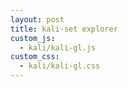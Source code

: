 ```yaml
---
layout: post
title: kali-set explorer
custom_js: 
  - kali/kali-gl.js
custom_css: 
  - kali/kali-gl.css
---
```


<!-- Actually i'd like to place them somewhere else.. -->
<script type="application/x-glsl" class="kali-exp-vert">

attribute vec3 aVertexPosition;
varying vec3 vVertexPosition;

void main() {
    vVertexPosition = aVertexPosition;
    gl_Position = vec4(aVertexPosition, 1.0);
}

</script>

<script type="application/x-glsl" class="kali-exp-frag">

#line 23
precision mediump float;
varying vec3 vVertexPosition;
uniform vec2 uResolution;
uniform vec4 uKaliParam;
uniform vec4 uKaliPosition;
uniform float uKaliScale;
uniform float uAmplitude;


// AntiAliasing 0=turn off, n=use n by n sub-pixels
#define AA {AA}
#define ITERATIONS {ITERATIONS}
#define DIMENSIONS {DIMENSIONS}
#define KALI kali_{ACCUMULATOR}
#define EIFFIE_MOD {EIFFIE_MOD}


vec4 kali_final(in vec4 p, in vec4 param) {
    for (int i=0; i<ITERATIONS-1; ++i) {
        p = abs(p) / dot(p, p);
        p -= param;
    }
    p = abs(p) / dot(p, p);
    return p;
}


vec4 kali_average(in vec4 p, in vec4 param) {
    vec4 acc = vec4(0);
    for (int i=0; i<ITERATIONS; ++i) {
        p = abs(p) / dot(p, p);
        acc += p;
        p -= param;
    }
    return acc / float(ITERATIONS);
}


vec4 kali_min(in vec4 p, in vec4 param) {
    vec4 acc = vec4(1e8);
    for (int i=0; i<ITERATIONS; ++i) {
        p = abs(p) / dot(p, p);
        acc = min(acc, p);
        p -= param;
    }
    return acc;
}


vec4 kali_max(in vec4 p, in vec4 param) {
    vec4 acc = vec4(0);
    for (int i=0; i<ITERATIONS; ++i) {
        p = abs(p) / dot(p, p);
        acc = max(acc, p);
        p -= param;
    }
    return acc;
}


vec4 kali_distance_axis(in vec4 p, in vec4 param, in vec4 axis) {
    float min_dist = 1e8;
    float scale = 1.;
    for (int i=0; i<ITERATIONS; ++i) {
        scale /= dot(p, p);
        p = abs(p) / dot(p, p);
        float dist = dot(p, axis);
        #if EIFFIE_MOD == 1
            dist *= scale;
        #endif
        min_dist = min(dist, min_dist);
        p -= param;
    }
    return vec4(min_dist);
}

vec4 kali_distance_x(in vec4 p, in vec4 param) {
    return kali_distance_axis(p, param, vec4(1, 0, 0, 0));
}

vec4 kali_distance_y(in vec4 p, in vec4 param) {
    return kali_distance_axis(p, param, vec4(0, 1, 0, 0));
}

vec4 kali_distance_z(in vec4 p, in vec4 param) {
    return kali_distance_axis(p, param, vec4(0, 0, 1, 0));
}

vec4 kali_distance_w(in vec4 p, in vec4 param) {
    return kali_distance_axis(p, param, vec4(0, 0, 0, 1));
}


vec4 frag_to_color(in vec2 fragCoord) {
    vec4 uv = vec4((fragCoord - uResolution * .5) / uResolution.y * 2., 0., 0.);
    uv *= uKaliScale;
    
    #if DIMENSIONS <= 2
        vec4 col = KALI(
            (uv * uKaliScale + uKaliPosition) * vec4(1, 1, 0, 0),
            uKaliParam * vec4(1, 1, 0, 0)
        );
        col.zw = vec2(0, 1);
    #endif
    
    #if DIMENSIONS == 3
        vec4 col = KALI(
            (uv * uKaliScale + uKaliPosition) * vec4(1, 1, 1, 0),
            uKaliParam * vec4(1, 1, 1, 0)
        );
        col.w = 1.;
    #endif
    
    #if DIMENSIONS == 4
        vec4 col = KALI(
            (uv * uKaliScale + uKaliPosition),
            uKaliParam
        );
    #endif
    
    return col;
}


void main() {
    vec2 fragCoord = (vVertexPosition.xy * .5 + .5) * uResolution;

    #if AA <= 1
        vec4 col = frag_to_color(fragCoord);
    #else
        vec4 col = vec4(0);
        for (int y=0; y<AA; ++y) {
            for (int x=0; x<AA; ++x) {
                vec2 ofs = vec2(x, y) / float(AA);
                col += frag_to_color(fragCoord + ofs);
            }
        }
        col /= float(AA * AA);
    #endif
    
    col = clamp(col * uAmplitude, 0., 1.);
    col = mix(vec4(0,0,0,1), vec4(col.xyz,1), col.a);

    gl_FragColor = col;
}

</script>



<div id="kali-01" style="width: 512px; height: 512px;"></div>
<div id="kali-01-ctl"></div>

<script>
    render_kali("kali-01", "kali-01-ctl");
</script>

